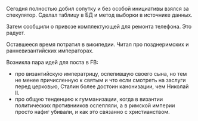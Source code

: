 Сегодня полностью добил сопутку и без особой инициативы взялся за спекулятор.
Сделал таблицу в БД и метод выборки в источнике данных.

Затем сообщили о привозе комплектующей для ремонта телефона. Это радует.

Оставшееся время потратил в википедии. Читал про позднеримских и ранневизантийских императорах.

Возникла пара идей для поста в FB:
 - про византийскую императрицу, ослепившую своего сына, но тем не менее причисленную к святым и что если смотреть на заслуги перед церковью, Сталин более достоин канонизации, чем Николай II.
 - про общую тенденцию к гумманизации, когда в византии политических противнииков ослепляли, а в римской империи просто нафиг убивали, и как это связанно с христианством. 